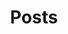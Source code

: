 ---
title: "Posts"
layout: categories
permalink: /posts/
excerpt: "posts.md"
author_profile: true
---